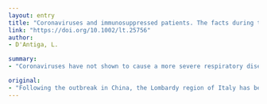 ```yaml
---
layout: entry
title: "Coronaviruses and immunosuppressed patients. The facts during the third epidemic"
link: "https://doi.org/10.1002/lt.25756"
author:
- D'Antiga, L.

summary:
- "Coronaviruses have not shown to cause a more severe respiratory disease in immunocompromised patients. The host innate immune response appears the main driver of lung tissue damage during infection. Unlike common viral agents such as Adenovirus, Rhinovirus and Norovirus. Many centres worldwide raised the concern that patients may be at high risk of developing a severe acute respiratory syndrome."

original:
- "Following the outbreak in China, the Lombardy region of Italy has become one of the areas of highest incidence of severe acute respiratory syndrome Coronavirus 2 (SARS-CoV-2). As the outbreak grew to a pandemic, many centres worldwide raised the concern that immunocompromised patients may be at high risk of developing a severe respiratory disease called COVID-19. Unlike common viral agents (such as Adenovirus, Rhinovirus, Norovirus, Influenza, Respiratory Syncytial Virus), Coronaviruses have not shown to cause a more severe disease in immunosuppressed patients. For this family of viruses the host innate immune response appears the main driver of lung tissue damage during infection."
---
```


